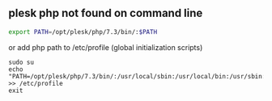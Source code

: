 ## plesk php not found on command line
```bash
export PATH=/opt/plesk/php/7.3/bin/:$PATH
```
or add php path to /etc/profile (global initialization scripts)
```
sudo su
echo "PATH=/opt/plesk/php/7.3/bin/:/usr/local/sbin:/usr/local/bin:/usr/sbin:/usr/bin:/sbin:/bin:/usr/games:/usr/local/games:/snap/bin" >> /etc/profile
exit
```
